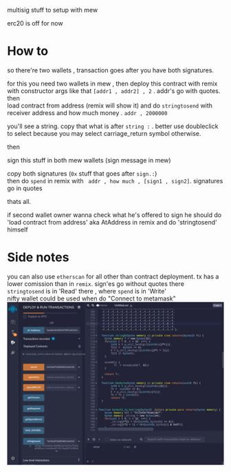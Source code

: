 multisig stuff to setup with mew  
  
erc20 is off for now

# How to  
  
so there're two wallets , transaction goes after you have both signatures.  
  
for this you need two wallets in mew , then deploy this contract with remix with constructor args like that `[addr1 , addr2] , 2` . addr's go with quotes.
then  
load contract from address (remix will show it) and do `stringtosend` with receiver address and how much money . `addr , 2000000`  
  
  you'll see a string. copy that what is after `string :` . better use doubleclick to select because you may select carriage_return symbol otherwise.   

 then  

 sign this stuff in both mew wallets (sign message in mew)   
  
 copy both signatures (`0x` stuff that goes after `sign.:`)  
then do `spend` in remix  with ` addr , how much , [sign1 , sign2]`. signatures go in quotes  
  
  thats all.  
  
if second wallet owner wanna check what he's offered to sign he should do 'load contract from address' aka AtAddress in remix and do 'stringtosend' himself 
  
# Side notes  
you can also use `etherscan` for all other than contract deployment. tx has a lower comission than in `remix`.
sign'es go without quotes there  
`stringtosend` is in 'Read' there , where `spend` is in 'Write'  
nifty wallet could be used when do "Connect to metamask"  
![Screen1](/bxx.jpg)